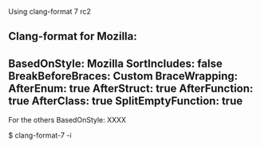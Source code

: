 Using clang-format 7 rc2

Clang-format for Mozilla:
----
BasedOnStyle: Mozilla
SortIncludes: false
BreakBeforeBraces: Custom
BraceWrapping:
  AfterEnum: true
  AfterStruct: true
  AfterFunction: true
  AfterClass: true
  SplitEmptyFunction: true
----

For the others
BasedOnStyle: XXXX

$ clang-format-7 -i 
